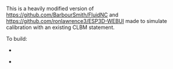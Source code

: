 This is a heavily modified version of https://github.com/BarbourSmith/FluidNC and https://github.com/ronlawrence3/ESP3D-WEBUI made to simulate calibration with an existing CLBM statement.

To build:
 - ```npm install
 - ```gulp package